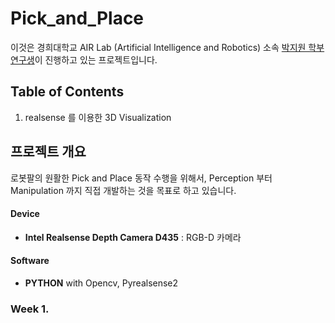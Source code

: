 # Pick_and_Place

이것은 경희대학교 AIR Lab (Artificial Intelligence and Robotics) 소속 [박지원 학부연구생](https://zzziito.github.io/)이 진행하고 있는 프로젝트입니다. 

## Table of Contents

1. realsense 를 이용한 3D Visualization


## 프로젝트 개요 

로봇팔의 원활한 Pick and Place 동작 수행을 위해서, Perception 부터 Manipulation 까지 직접 개발하는 것을 목표로 하고 있습니다. 

#### Device

+ **Intel Realsense Depth Camera D435** : RGB-D 카메라

#### Software

+ **PYTHON** with Opencv, Pyrealsense2

### Week 1. 
